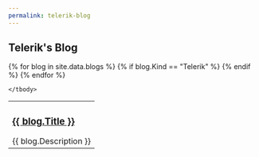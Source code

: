 ```yaml
---
permalink: telerik-blog
---
```


<h2>Telerik's Blog</h2>

<table>
	<tbody>
{% for blog in site.data.blogs %}
	{% if blog.Kind == "Telerik" %}
		<tr>
			<td>
				<h3><a href="{{ blog.Url }}">{{ blog.Title }}</a></h3>
				{{ blog.Description }}
			</td>
		</tr>
	{% endif %}
{% endfor %}
				
	</tbody>
</table>

